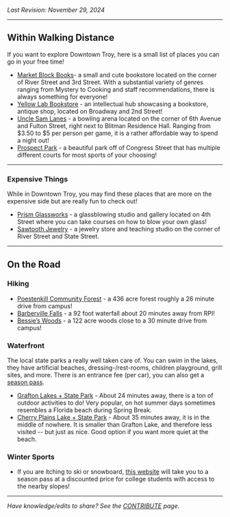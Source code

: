 _Last Revision: November 29, 2024_

---
## Within Walking Distance

If you want to explore Downtown Troy, here is a small list of places you can go in your free time!

- [Market Block Books](https://www.bhny.com/)- a small and cute bookstore located on the corner of River Street and 3rd Street. With a substantial variety of genres ranging from Mystery to Cooking and staff recommendations, there is always something for everyone!
- [Yellow Lab Bookstore](https://www.yelp.com/biz/yellow-lab-vintage-and-books-troy) - an intellectual hub showcasing a bookstore, antique shop,  located on Broadway and 2nd Street!
- [Uncle Sam Lanes](https://unclesamlanes.com/) - a bowling arena located on the corner of 6th Avenue and Fulton Street, right next to Blitman Residence Hall. Ranging from $3.50 to $5 per person per game, it is a rather affordable way to spend a night out!
- [Prospect Park](https://www.troyny.gov/1414/Prospect-Park) - a beautiful park off of Congress Street that has multiple different courts for most sports of your choosing!

---
### Expensive Things

While in Downtown Troy, you may find these places that are more on the expensive side but are really fun to check out!

- [Prism Glassworks](https://www.pgwgallery.com/) - a glassblowing studio and gallery located on 4th Street where you can take courses on how to blow your own glass!
- [Sawtooth Jewelry](https://sawtoothjewelry.com/jewelry-classes) - a jewelry store and teaching studio on the corner of River Street and State Street.

---
## On the Road

### Hiking
* [Poestenkill Community Forest](https://www.rensselaerplateau.org/poestenkillcommunityforest) - a 436 acre forest roughly a 26 minute drive from campus!
* [Barberville Falls](https://www.rensselaerplateau.org/barbervillefalls) - a 92 foot waterfall about 20 minutes away from RPI!
* [Bessie’s Woods](https://www.rensselaerplateau.org/bessies-woods) - a 122 acre woods close to a 30 minute drive from campus!

### Waterfront
The local state parks a really well taken care of. You can swim in the lakes, they have artificial beaches, dressing-/rest-rooms, children playground, grill sites, and more. There is an entrance fee (per car), you can also get a [season pass](https://parks.ny.gov/admission/empire-passport/).
* [Grafton Lakes + State Park](https://parks.ny.gov/parks/graftonlakes) - About 24 minutes away, there is a ton of outdoor activities to do! Very popular, on hot summer days sometimes resembles a Florida beach during Spring Break.
* [Cherry Plains Lake + State Park](https://parks.ny.gov/parks/173/) - About 35 minutes away, it is in the middle of nowhere. It is smaller than Grafton Lake, and therefore less visited -- but just as nice. Good option if you want more quiet at the beach.
### Winter Sports
* If you are itching to ski or snowboard, [this website](https://www.epicpass.com/passes/northeast-value-pass.aspx) will take you to a season pass at a discounted price for college students with access to the nearby slopes!


---
_Have knowledge/edits to share? See the [CONTRIBUTE](../../CONTRIBUTE.md) page._